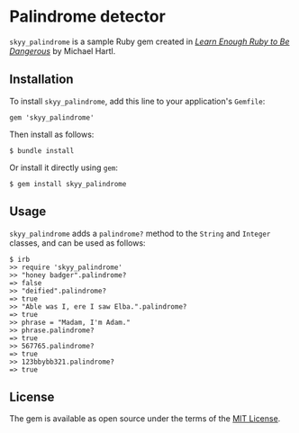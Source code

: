 # Palindrome detector

`skyy_palindrome` is a sample Ruby gem created in [*Learn Enough Ruby to Be Dangerous*](https://www.learnenough.com/ruby-tutorial) by Michael Hartl.

## Installation

To install `skyy_palindrome`, add this line to your application's `Gemfile`:

```
gem 'skyy_palindrome'
```

Then install as follows:

```
$ bundle install
```

Or install it directly using `gem`:

```
$ gem install skyy_palindrome
```

## Usage

`skyy_palindrome` adds a `palindrome?` method to the `String` and `Integer` classes, and can be used as follows:

```
$ irb
>> require 'skyy_palindrome'
>> "honey badger".palindrome?
=> false
>> "deified".palindrome?
=> true
>> "Able was I, ere I saw Elba.".palindrome?
=> true
>> phrase = "Madam, I'm Adam."
>> phrase.palindrome?
=> true
>> 567765.palindrome?
=> true
>> 123bbybb321.palindrome?
=> true
```

## License

The gem is available as open source under the terms of the [MIT License](https://opensource.org/licenses/MIT).
